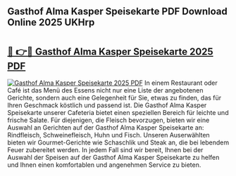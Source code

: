## Gasthof Alma Kasper Speisekarte PDF Download Online 2025 UKHrp

# <h2><a href="http://gc77ld2.nevu.top/?p=Gasthof+Alma+Kasper+Speisekarte">🔗 👉🔴 Gasthof Alma Kasper Speisekarte 2025 PDF</a></h2>

[![Gasthof Alma Kasper Speisekarte 2025 PDF](https://i.imgur.com/dBaPXMq.png)](http://gc77ld2.nevu.top/?p=Gasthof+Alma+Kasper+Speisekarte)
In einem Restaurant oder Café ist das Menü des Essens nicht nur eine Liste der angebotenen Gerichte, sondern auch eine Gelegenheit für Sie, etwas zu finden, das für Ihren Geschmack köstlich und passend ist. Die Gasthof Alma Kasper Speisekarte unserer Cafeteria bietet einen speziellen Bereich für leichte und frische Salate. Für diejenigen, die Fleisch bevorzugen, bieten wir eine Auswahl an Gerichten auf der Gasthof Alma Kasper Speisekarte an: Rindfleisch, Schweinefleisch, Huhn und Fisch. Unseren Auserwählten bieten wir Gourmet-Gerichte wie Schaschlik und Steak an, die bei lebendem Feuer zubereitet werden. In jedem Fall sind wir bereit, Ihnen bei der Auswahl der Speisen auf der Gasthof Alma Kasper Speisekarte zu helfen und Ihnen einen komfortablen und angenehmen Service zu bieten.
